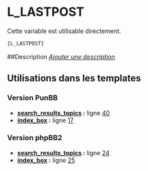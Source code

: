 # L_LASTPOST


Cette variable est utilisable directement.

```html
{L_LASTPOST}
```

##Description
[*Ajouter une description*](https://fa-tvars.appspot.com/var/L_LASTPOST)

## Utilisations dans les templates

### Version PunBB
* __[search_results_topics](../tpl/var/punbb/search_results_topics.md#readme) :__ ligne [40](../tpl/src/punbb/search_results_topics.tpl#L40)
* __[index_box](../tpl/var/punbb/index_box.md#readme) :__ ligne [17](../tpl/src/punbb/index_box.tpl#L17)

### Version phpBB2
* __[search_results_topics](../tpl/var/subsilver/search_results_topics.md#readme) :__ ligne [24](../tpl/src/subsilver/search_results_topics.tpl#L24)
* __[index_box](../tpl/var/subsilver/index_box.md#readme) :__ ligne [25](../tpl/src/subsilver/index_box.tpl#L25)